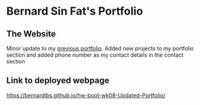 # Bernard Sin Fat's Portfolio

## The Website
Minor update to my [previous portfolio](https://bernardjbs.github.io/hw-boot-wk08-Updated-Portfolio/). Added new projects to my portfolio section and added phone number as my contact details in the contact section


## Link to deployed webpage
https://bernardjbs.github.io/hw-boot-wk08-Updated-Portfolio/